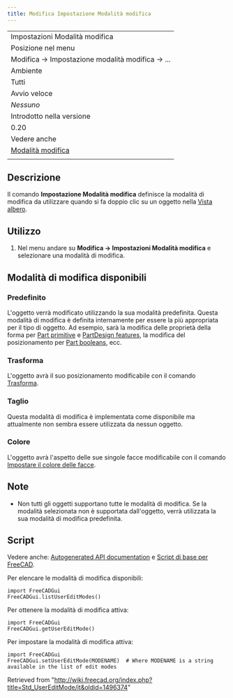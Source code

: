 ```yaml
---
title: Modifica Impostazione Modalità modifica
---
```

|  |
| --- |
| Impostazioni Modalità modifica |
| Posizione nel menu |
| Modifica → Impostazione modalità modifica → ... |
| Ambiente |
| Tutti |
| Avvio veloce |
| *Nessuno* |
| Introdotto nella versione |
| 0.20 |
| Vedere anche |
| [Modalità modifica](/Std_Edit/it "Std Edit/it") |
|  |

## Descrizione

Il comando **Impostazione Modalità modifica** definisce la modalità di modifica da utilizzare quando si fa doppio clic su un oggetto nella [Vista albero](/Tree_view/it "Tree view/it").

## Utilizzo

1. Nel menu andare su **Modifica → Impostazioni Modalità modifica** e selezionare una modalità di modifica.

## Modalità di modifica disponibili

### Predefinito

L'oggetto verrà modificato utilizzando la sua modalità predefinita. Questa modalità di modifica è definita internamente per essere la più appropriata per il tipo di oggetto. Ad esempio, sarà la modifica delle proprietà della forma per [Part primitive](/Part_Primitives/it "Part Primitives/it") e [PartDesign features](/PartDesign_Feature/it "PartDesign Feature/it"), la modifica del posizionamento per [Part booleans](/Part_Boolean/it "Part Boolean/it"), ecc.

### Trasforma

L'oggetto avrà il suo posizionamento modificabile con il comando [Trasforma](/Std_TransformManip/it "Std TransformManip/it").

### Taglio

Questa modalità di modifica è implementata come disponibile ma attualmente non sembra essere utilizzata da nessun oggetto.

### Colore

L'oggetto avrà l'aspetto delle sue singole facce modificabile con il comando [Impostare il colore delle facce](/Part_ColorPerFace/it "Part ColorPerFace/it").

## Note

* Non tutti gli oggetti supportano tutte le modalità di modifica. Se la modalità selezionata non è supportata dall'oggetto, verrà utilizzata la sua modalità di modifica predefinita.

## Script

Vedere anche: [Autogenerated API documentation](https://freecad.github.io/SourceDoc/) e [Script di base per FreeCAD](/FreeCAD_Scripting_Basics/it "FreeCAD Scripting Basics/it").

Per elencare le modalità di modifica disponibili:

```
import FreeCADGui
FreeCADGui.listUserEditModes()

```

Per ottenere la modalità di modifica attiva:

```
import FreeCADGui
FreeCADGui.getUserEditMode()

```

Per impostare la modalità di modifica attiva:

```
import FreeCADGui
FreeCADGui.setUserEditMode(MODENAME)  # Where MODENAME is a string available in the list of edit modes

```

Retrieved from "<http://wiki.freecad.org/index.php?title=Std_UserEditMode/it&oldid=1496374>"